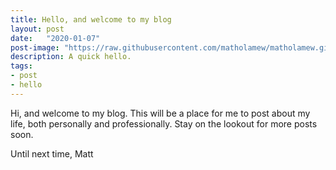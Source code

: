 ```yaml
---
title: Hello, and welcome to my blog
layout: post
date:   "2020-01-07"
post-image: "https://raw.githubusercontent.com/matholamew/matholamew.github.io/master/assets/images/hello.png"
description: A quick hello.
tags:
- post
- hello
---
```

Hi, and welcome to my blog. This will be a place for me to post about my life, both personally and professionally. Stay on the lookout for more posts soon.

Until next time, Matt